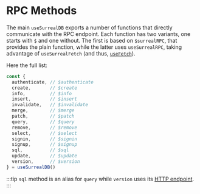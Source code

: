 # RPC Methods

The main `useSurrealDB` exports a number of functions that directly communicate with the RPC endpoint. Each function has two variants, one starts with `$` and one without. The first is based on `$surrealRPC`, that provides the plain function, while the latter uses `useSurrealRPC`, taking advantage of `useSurrealFetch` (and thus, [`useFetch`](https://nuxt.com/docs/api/composables/use-fetch)).

Here the full list:

```ts
const {
  authenticate, // $authenticate
  create,       // $create
  info,         // $info
  insert,       // $insert
  invalidate,   // $invalidate
  merge,        // $merge
  patch,        // $patch
  query,        // $query
  remove,       // $remove
  select,       // $select
  signin,       // $signin
  signup,       // $signup
  sql,          // $sql
  update,       // $update
  version,      // $version
} = useSurrealDB()
```

:::tip
`sql` method is an alias for `query` while `version` uses its [HTTP endpoint](https://surrealdb.com/docs/surrealdb/integration/http#version).
:::